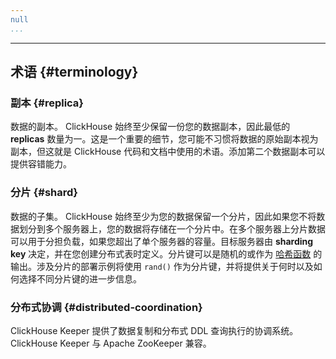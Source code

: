 ```yaml
---
null
...
```

---

## 术语 {#terminology}
### 副本 {#replica}
数据的副本。 ClickHouse 始终至少保留一份您的数据副本，因此最低的 **replicas** 数量为一。这是一个重要的细节，您可能不习惯将数据的原始副本视为副本，但这就是 ClickHouse 代码和文档中使用的术语。添加第二个数据副本可以提供容错能力。

### 分片 {#shard}
数据的子集。 ClickHouse 始终至少为您的数据保留一个分片，因此如果您不将数据划分到多个服务器上，您的数据将存储在一个分片中。在多个服务器上分片数据可以用于分担负载，如果您超出了单个服务器的容量。目标服务器由 **sharding key** 决定，并在您创建分布式表时定义。分片键可以是随机的或作为 [哈希函数](/sql-reference/functions/hash-functions) 的输出。涉及分片的部署示例将使用 `rand()` 作为分片键，并将提供关于何时以及如何选择不同分片键的进一步信息。

### 分布式协调 {#distributed-coordination}
ClickHouse Keeper 提供了数据复制和分布式 DDL 查询执行的协调系统。 ClickHouse Keeper 与 Apache ZooKeeper 兼容。
